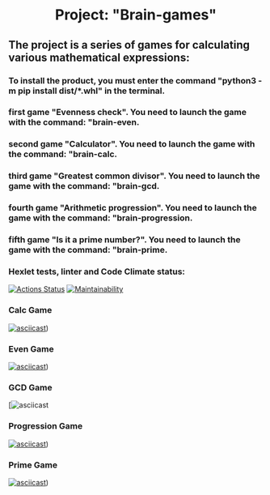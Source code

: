 <h1 align="center">Project: "Brain-games"</h1>

## The project is a series of games for calculating various mathematical expressions:
### To install the product, you must enter the command "python3 -m pip install dist/*.whl" in the terminal.
### first game "Evenness check". You need to launch the game with the command: "brain-even.
### second game "Calculator". You need to launch the game with the command: "brain-calc.
### third game "Greatest common divisor". You need to launch the game with the command: "brain-gcd.
### fourth game "Arithmetic progression". You need to launch the game with the command: "brain-progression.
### fifth game "Is it a prime number?". You need to launch the game with the command: "brain-prime.


### Hexlet tests, linter and Code Climate status:
[![Actions Status](https://github.com/bazarovstas/python-project-49/actions/workflows/hexlet-check.yml/badge.svg)](https://github.com/bazarovstas/python-project-49/actions)
[![Maintainability](https://api.codeclimate.com/v1/badges/5d6e3363a9f1e31f303f/maintainability)](https://codeclimate.com/github/bazarovstas/python-project-49/maintainability) 

### Calc Game
[![asciicast](https://asciinema.org/a/ws3fJc6zH0QaqtSQu5oSxLqn3.svg)](https://asciinema.org/a/ws3fJc6zH0QaqtSQu5oSxLqn3))

### Even Game
[![asciicast](https://asciinema.org/a/8tDBegddIG5AwmVYrDMvdj6jJ.svg)](https://asciinema.org/a/8tDBegddIG5AwmVYrDMvdj6jJ))

### GCD Game
[![asciicast]((https://asciinema.org/a/uALnDZigUXx9eIrVfejxZHjwd.svg)](https://asciinema.org/a/uALnDZigUXx9eIrVfejxZHjwd))

### Progression Game
[![asciicast](https://asciinema.org/a/FhqNmOHkzFwJmBpIf48xECgh0.svg)](https://asciinema.org/a/FhqNmOHkzFwJmBpIf48xECgh0))

### Prime Game
[![asciicast](https://asciinema.org/a/ne1RZ2KFIRrwpnJBrOPT4I3Kg.svg)](https://asciinema.org/a/ne1RZ2KFIRrwpnJBrOPT4I3Kg))


